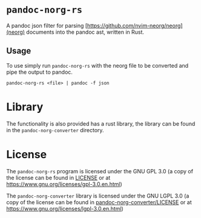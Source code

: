 # `pandoc-norg-rs`

A pandoc json filter for parsing
[https://github.com/nvim-neorg/neorg](neorg) documents into the pandoc
ast, written in Rust.

## Usage

To use simply run `pandoc-norg-rs` with the neorg file to be converted
and pipe the output to pandoc.

    pandoc-norg-rs <file> | pandoc -f json

# Library

The functionality is also provided has a rust library, the library can
be found in the `pandoc-norg-converter` directory.

# License

The `pandoc-norg-rs` program is licensed under the GNU GPL 3.0 (a copy
of the license can be found in [LICENSE](LICENSE) or at
<https://www.gnu.org/licenses/gpl-3.0.en.html>)

The `pandoc-norg-converter` library is licensed under the GNU LGPL 3.0
(a copy of the license can be found in
[pandoc-norg-converter/LICENSE](pandoc-norg-converter/LICENSE) or at
<https://www.gnu.org/licenses/lgpl-3.0.en.html>)
